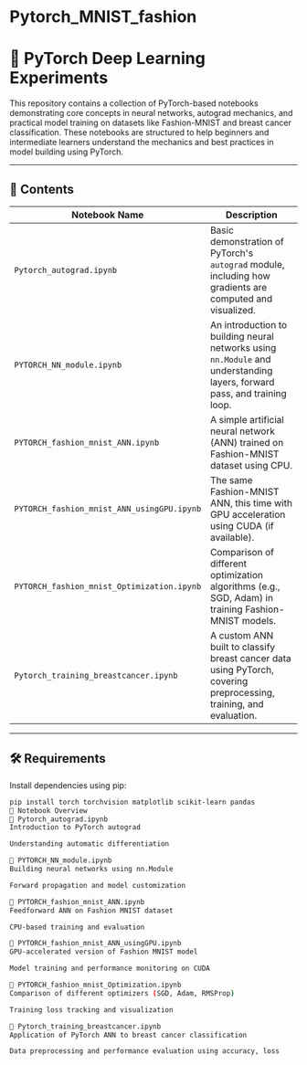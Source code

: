 # Pytorch_MNIST_fashion
# 🧠 PyTorch Deep Learning Experiments

This repository contains a collection of PyTorch-based notebooks demonstrating core concepts in neural networks, autograd mechanics, and practical model training on datasets like Fashion-MNIST and breast cancer classification. These notebooks are structured to help beginners and intermediate learners understand the mechanics and best practices in model building using PyTorch.

---

## 📁 Contents

| Notebook Name                                | Description |
|---------------------------------------------|-------------|
| `Pytorch_autograd.ipynb`                     | Basic demonstration of PyTorch's `autograd` module, including how gradients are computed and visualized. |
| `PYTORCH_NN_module.ipynb`                    | An introduction to building neural networks using `nn.Module` and understanding layers, forward pass, and training loop. |
| `PYTORCH_fashion_mnist_ANN.ipynb`            | A simple artificial neural network (ANN) trained on Fashion-MNIST dataset using CPU. |
| `PYTORCH_fashion_mnist_ANN_usingGPU.ipynb`   | The same Fashion-MNIST ANN, this time with GPU acceleration using CUDA (if available). |
| `PYTORCH_fashion_mnist_Optimization.ipynb`   | Comparison of different optimization algorithms (e.g., SGD, Adam) in training Fashion-MNIST models. |
| `Pytorch_training_breastcancer.ipynb`        | A custom ANN built to classify breast cancer data using PyTorch, covering preprocessing, training, and evaluation. |

---

## 🛠️ Requirements

Install dependencies using pip:

```bash
pip install torch torchvision matplotlib scikit-learn pandas
🧪 Notebook Overview
🔹 Pytorch_autograd.ipynb
Introduction to PyTorch autograd

Understanding automatic differentiation

🔹 PYTORCH_NN_module.ipynb
Building neural networks using nn.Module

Forward propagation and model customization

🔹 PYTORCH_fashion_mnist_ANN.ipynb
Feedforward ANN on Fashion MNIST dataset

CPU-based training and evaluation

🔹 PYTORCH_fashion_mnist_ANN_usingGPU.ipynb
GPU-accelerated version of Fashion MNIST model

Model training and performance monitoring on CUDA

🔹 PYTORCH_fashion_mnist_Optimization.ipynb
Comparison of different optimizers (SGD, Adam, RMSProp)

Training loss tracking and visualization

🔹 Pytorch_training_breastcancer.ipynb
Application of PyTorch ANN to breast cancer classification

Data preprocessing and performance evaluation using accuracy, loss
